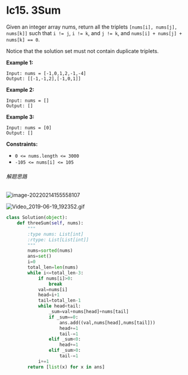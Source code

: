 # lc15. 3Sum


Given an integer array nums, return all the triplets `[nums[i], nums[j], nums[k]]` such that `i != j`, `i != k`, and `j != k`, and `nums[i] + nums[j] + nums[k] == 0`.

Notice that the solution set must not contain duplicate triplets.

 

**Example 1:**

```
Input: nums = [-1,0,1,2,-1,-4]
Output: [[-1,-1,2],[-1,0,1]]
```

**Example 2:**

```
Input: nums = []
Output: []
```

**Example 3:**

```
Input: nums = [0]
Output: []
```

 

**Constraints:**

- `0 <= nums.length <= 3000`
- `-105 <= nums[i] <= 105`

###### 解题思路

![image-20220214155558107](https://cdn.jsdelivr.net/gh/JoshuaChou2018/oss@main/uPic/image-20220214155558107.7qgCYT.png)

![Video_2019-06-19_192352.gif](https://cdn.jsdelivr.net/gh/JoshuaChou2018/oss@main/uPic/2124b524439bcf0eb159ba43be4420c76f60ff2b3b51f87de269c001a323ea1a-Video_2019-06-19_192352.zaEi8Q.gif)

```python
class Solution(object):
    def threeSum(self, nums):
        """
        :type nums: List[int]
        :rtype: List[List[int]]
        """
        nums=sorted(nums)
        ans=set()
        i=0
        total_len=len(nums)
        while i<=total_len-3:
            if nums[i]>0:
                break
            val=nums[i]
            head=i+1
            tail=total_len-1
            while head<tail:
                _sum=val+nums[head]+nums[tail]
                if _sum==0:
                    ans.add((val,nums[head],nums[tail]))
                    head+=1
                    tail-=1
                elif _sum<0:
                    head+=1
                elif _sum>0:
                    tail-=1
            i+=1
        return [list(x) for x in ans]



```



